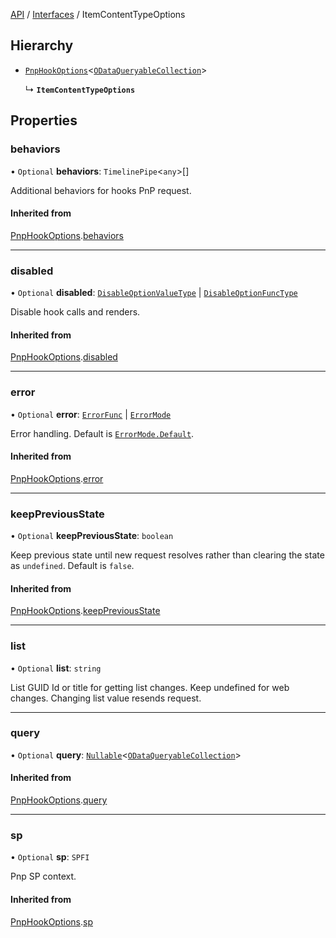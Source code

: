 [API](API/index.md) / [Interfaces](index.md) / ItemContentTypeOptions

## Hierarchy

- [`PnpHookOptions`](types_options.PnpHookOptions.md)<[`ODataQueryableCollection`](types_ODataQueryable.ODataQueryableCollection.md)\>

  ↳ **`ItemContentTypeOptions`**

## Properties

### behaviors

• `Optional` **behaviors**: `TimelinePipe`<`any`\>[]

Additional behaviors for hooks PnP request.

#### Inherited from

[PnpHookOptions](types_options.PnpHookOptions.md).[behaviors](types_options.PnpHookOptions.md#behaviors)

___

### disabled

• `Optional` **disabled**: [`DisableOptionValueType`](types_options_RenderOptions.md#disableoptionvaluetype) \| [`DisableOptionFuncType`](types_options_RenderOptions.md#disableoptionfunctype)

Disable hook calls and renders.

#### Inherited from

[PnpHookOptions](types_options.PnpHookOptions.md).[disabled](types_options.PnpHookOptions.md#disabled)

___

### error

• `Optional` **error**: [`ErrorFunc`](types_options_ExceptionOptions.md#errorfunc) \| [`ErrorMode`](ErrorMode.md)

Error handling. Default is [`ErrorMode.Default`](ErrorMode.md#default).

#### Inherited from

[PnpHookOptions](types_options.PnpHookOptions.md).[error](types_options.PnpHookOptions.md#error)

___

### keepPreviousState

• `Optional` **keepPreviousState**: `boolean`

Keep previous state until new request resolves rather than clearing the state as `undefined`. Default is `false`.

#### Inherited from

[PnpHookOptions](types_options.PnpHookOptions.md).[keepPreviousState](types_options.PnpHookOptions.md#keeppreviousstate)

___

### list

• `Optional` **list**: `string`

List GUID Id or title for getting list changes. Keep undefined for web changes.
Changing list value resends request.

___

### query

• `Optional` **query**: [`Nullable`](NullableT.md#nullable)<[`ODataQueryableCollection`](types_ODataQueryable.ODataQueryableCollection.md)\>

#### Inherited from

[PnpHookOptions](types_options.PnpHookOptions.md).[query](types_options.PnpHookOptions.md#query)

___

### sp

• `Optional` **sp**: `SPFI`

Pnp SP context.

#### Inherited from

[PnpHookOptions](types_options.PnpHookOptions.md).[sp](types_options.PnpHookOptions.md#sp)

